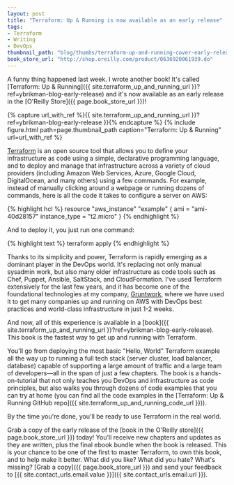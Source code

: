 ```yaml
---
layout: post
title: "Terraform: Up & Running is now available as an early release"
tags:
- Terraform
- Writing
- DevOps
thumbnail_path: "blog/thumbs/terraform-up-and-running-cover-early-release.jpg"
book_store_url: "http://shop.oreilly.com/product/0636920061939.do"
---
```


A funny thing happened last week. I wrote another book! It's called 
[Terraform: Up & Running]({{ site.terraform_up_and_running_url }}?ref=ybrikman-blog-early-release) 
and it's now available as an early release in the [O'Reilly Store]({{ page.book_store_url }})!

{% capture url_with_ref %}{{ site.terraform_up_and_running_url }}?ref=ybrikman-blog-early-release }}{% endcapture %}
{% include figure.html path=page.thumbnail_path caption="Terraform: Up & Running" url=url_with_ref %}

[Terraform](https://www.terraform.io/) is an open source tool that allows you to define your infrastructure as code 
using a simple, declarative programming language, and to deploy and manage that infrastructure across a variety of cloud
providers (including Amazon Web Services, Azure, Google Cloud, DigitalOcean, and many others) using a few commands.
For example, instead of manually clicking around a webpage or running dozens of commands, here is all the code it takes
to configure a server on AWS:

{% highlight hcl %}
resource "aws_instance" "example" {
  ami = "ami-40d28157"
  instance_type = "t2.micro"
}
{% endhighlight %}

And to deploy it, you just run one command:

{% highlight text %}
terraform apply
{% endhighlight %}

Thanks to its simplicity and power, Terraform is rapidly emerging as a dominant player in the DevOps world. It's 
replacing not only manual sysadmin work, but also many older infrastructure as code tools such as Chef, Puppet, 
Ansible, SaltStack, and CloudFormation. I've used Terraform extensively for the last few years, and it has become one 
of the foundational technologies at my company, [Gruntwork](http://www.gruntwork.io/?ref=ybrikman-blog-early-release), 
where we have used it to get many companies up and running on AWS with DevOps best practices and world-class 
infrastructure in just 1-2 weeks. 

And now, all of this experience is available in a [book]({{ site.terraform_up_and_running_url }}?ref=ybrikman-blog-early-release). 
This book is the fastest way to get up and running with Terraform.

You'll go from deploying the most basic "Hello, World" Terraform example all the way up to running a full tech stack 
(server cluster, load balancer, database) capable of supporting a large amount of traffic and a large team of 
developers&mdash;all in the span of just a few chapters. The book is a hands-on-tutorial that not only teaches you 
DevOps and infrastructure as code principles, but also walks you through dozens of code examples that you can try at 
home (you can find all the code examples in the [Terraform: Up & Running
GitHub repo]({{ site.terraform_up_and_running_code_url }})).

By the time you're done, you'll be ready to use Terraform in the real world.

Grab a copy of the early release of the [book in the O'Reilly store]({{ page.book_store_url }}) today! You'll receive 
new chapters and updates as they are written, plus the final ebook bundle when the book is released. This is your 
chance to be one of the first to master Terraform, to own this book, and to help make it better. What did you like? 
What did you hate? What's missing? [Grab a copy]({{ page.book_store_url }}) and send your feedback to 
[{{ site.contact_urls.email.value }}]({{ site.contact_urls.email.url }}).